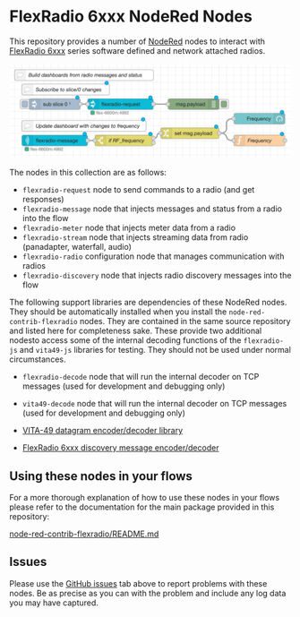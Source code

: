 # FlexRadio 6xxx NodeRed Nodes

This repository provides a number of [NodeRed](https://nodered.org) nodes to
interact with [FlexRadio 6xxx](http://flexradio.com) series software defined
and network attached radios.

![Dashboard](packages/node-red-contrib-flexradio/examples/dashboard.png)

The nodes in this collection are as follows:

- `flexradio-request` node to send commands to a radio (and get responses)
- `flexradio-message` node that injects messages and status from a radio into the flow
- `flexradio-meter` node that injects meter data from a radio
- `flexradio-stream` node that injects streaming data from radio (panadapter, waterfall, audio)
- `flexradio-radio` configuration node that manages communication with radios
- `flexradio-discovery` node that injects radio discovery messages into the flow

The following support libraries are dependencies of these NodeRed nodes. They should be automatically installed when you install the `node-red-contrib-flexradio` nodes. They are contained in the same source repository and listed here for completeness sake. These provide two additional nodesto access some of the internal decoding functions of the `flexradio-js` and `vita49-js` libraries for testing. They should not be used under normal circumstances.

- `flexradio-decode` node that will run the internal decoder on TCP messages (used for development and debugging only)
- `vita49-decode` node that will run the internal decoder on TCP messages (used for development and debugging only)

- [VITA-49 datagram encoder/decoder library](https://github.com/stephenhouser/node-red-contrib-flexradio/tree/master/packages/vita49-js)
- [FlexRadio 6xxx discovery message encoder/decoder](https://github.com/stephenhouser/node-red-contrib-flexradio/tree/master/packages/flexradio-js)

## Using these nodes in your flows

For a more thorough explanation of how to use these nodes in your flows please refer to the documentation for the main package provided in this repository:

[node-red-contrib-flexradio/README.md](packages/node-red-contrib-flexradio/README.md)

## Issues

Please use the [GitHub issues](https://github.com/stephenhouser/node-red-contrib-flexradio/issues) tab above to report problems with these nodes. Be as precise as you can with the problem and include any log data you may have captured.
